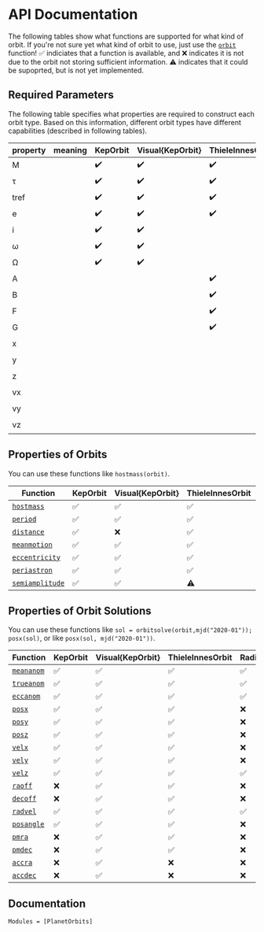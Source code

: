 # API Documentation

The following tables show what functions are supported for what kind of orbit. If you're not sure yet what kind of orbit to use, just use the [`orbit`](@ref) function!
✅ indiciates that a function is available, and ❌ indicates it is not due to the orbit not storing sufficient information. ⚠️ indicates that it could be supoprted, but is not yet implemented.


## Required Parameters
The following table specifies what properties are required to construct each orbit type. Based on this information, different orbit types have different capabilities (described in following tables).

| property  | meaning             | KepOrbit  | Visual{KepOrbit}  | ThieleInnesOrbit  | RadialVelocityOrbit   | CartesianOrbit    | Visual{CartesianOrbit} |
|---------- | ------------------- |---------- |------------------ |------------------ |---------------------  |----------------   |------------------------|
| M         |                     | ✔️         | ✔️                 | ✔️                 | ✔️                     | ✔️                 | ✔️                      |
| τ         |                     | ✔️         | ✔️                 | ✔️                 | ✔️                     | ✔️                 | ✔️                      |
| tref      |                     | ✔️         | ✔️                 | ✔️                 | ✔️                     | ✔️                 | ✔️                      |
| e         |                     | ✔️         | ✔️                 | ✔️                 | ✔️                     |                   |                        |
| i         |                     | ✔️         | ✔️                 |                   |                       |                   |                        |
| ω         |                     | ✔️         | ✔️                 |                   | ✔️                     |                   |                        |
| Ω         |                     | ✔️         | ✔️                 |                   |                       |                   |                        |
| A         |                     |           |                   | ✔️                 |                       |                   |                        |
| B         |                     |           |                   | ✔️                 |                       |                   |                        |
| F         |                     |           |                   | ✔️                 |                       |                   |                        |
| G         |                     |           |                   | ✔️                 |                       |                   |                        |
| x         |                     |           |                   |                   |                       | ✔️                 | ✔️                      |
| y         |                     |           |                   |                   |                       | ✔️                 | ✔️                      |
| z         |                     |           |                   |                   |                       | ✔️                 | ✔️                      |
| vx        |                     |           |                   |                   |                       | ✔️                 | ✔️                      |
| vy        |                     |           |                   |                   |                       | ✔️                 | ✔️                      |
| vz        |                     |           |                   |                   |                       | ✔️                 | ✔️                      |

## Properties of Orbits
You can use these functions like `hostmass(orbit)`.

| Function                  | KepOrbit  | Visual{KepOrbit}	| ThieleInnesOrbit 	| RadialVelocityOrbit 	| CartesianOrbit 	| Visual{CartesianOrbit} 	|
|----------                 |----------	|------------------	|------------------	|---------------------	|----------------	|------------------------	|
| [`hostmass`](@ref)        | ✅         | ✅                 | ✅                 | ✅                     | ✅                 | ✅                         |
| [`period`](@ref)          | ✅         | ✅                 | ✅                 | ✅                     | ✅                 | ✅                         |
| [`distance`](@ref)        | ✅         | ❌                 | ✅                 | ❌                     | ❌                 | ✅                         |
| [`meanmotion`](@ref)      | ✅         | ✅                 | ✅                 | ✅                     | ✅                 | ✅                         |
| [`eccentricity`](@ref)    | ✅         | ✅                 | ✅                 | ✅                     | ✅                 | ✅                         |
| [`periastron`](@ref)      | ✅         | ✅                 | ✅                 | ✅                     | ✅                 | ✅                         |
| [`semiamplitude`](@ref)   | ✅         | ✅                 | ⚠️                 | ✅                     | ✅                 | ✅                         |

## Properties of Orbit Solutions
You can use these functions like `sol = orbitsolve(orbit,mjd("2020-01")); posx(sol)`, or like `posx(sol, mjd("2020-01"))`.

| Function                    | KepOrbit  | Visual{KepOrbit}	| ThieleInnesOrbit 	| RadialVelocityOrbit 	| CartesianOrbit 	| Visual{CartesianOrbit} 	|
|----------                   |----------	|------------------	|------------------	|---------------------	|----------------	|------------------------	|
| [`meananom`](@ref)          | ✅         | ✅                 | ✅                 | ✅                     | ✅                 | ✅                         |
| [`trueanom`](@ref)          | ✅         | ✅                 | ✅                 | ✅                     | ✅                 | ✅                         |
| [`eccanom`](@ref)           | ✅         | ✅                 | ✅                 | ✅                     | ✅                 | ✅                         |
| [`posx`](@ref) | ✅         | ✅                 | ✅                 | ❌                     | ✅                 | ✅                         |
| [`posy`](@ref) | ✅         | ✅                 | ✅                 | ❌                     | ✅                 | ✅                         |
| [`posz`](@ref) | ✅         | ✅                 | ✅                 | ❌                     | ✅                 | ✅                         |
| [`velx`](@ref) | ✅         | ✅                 | ✅                 | ❌                     | ✅                 | ✅                         |
| [`vely`](@ref) | ✅         | ✅                 | ✅                 | ❌                     | ✅                 | ✅                         |
| [`velz`](@ref) | ✅         | ✅                 | ✅                 | ✅                     | ✅                 | ✅                         |
| [`raoff`](@ref)             | ❌         | ✅                 | ✅                 | ❌                     | ❌                 | ✅                         |
| [`decoff`](@ref)            | ❌         | ✅                 | ✅                 | ❌                     | ❌                 | ✅                         |
| [`radvel`](@ref)            | ✅         | ✅                 | ✅                 | ✅                     | ✅                 | ✅                         |
| [`posangle`](@ref)          | ✅         | ✅                 | ✅                 | ❌                     | ✅                 | ✅                         |
| [`pmra`](@ref)              | ❌         | ✅                 | ✅                 | ❌                     | ❌                 | ✅                         |
| [`pmdec`](@ref)             | ❌         | ✅                 | ✅                 | ❌                     | ❌                 | ✅                         |
| [`accra`](@ref)             | ❌         | ✅                 | ❌                 | ❌                     | ❌                 | ❌                         |
| [`accdec`](@ref)            | ❌         | ✅                 | ❌                 | ❌                     | ❌                 | ❌                         |
            

## Documentation
```@autodocs
Modules = [PlanetOrbits]
```
